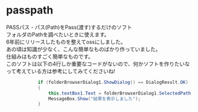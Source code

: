 # passpath
PASSパス - パス(Path)をPass(渡す)するだけのソフト  
フォルダのPathを調べたいときに使えます。  
6年前にリリースしたものを整えてossにしました。  
あの頃は知識が少なく、こんな簡単なものばかり作っていました。  
仕組みはものすごく簡単なものです。  
このソフトは以下の4行しか重要なコードがないので、何かソフトを作りたいな って考えている方は参考にしてみてくださいね!  
``` Form1.cs
            if (folderBrowserDialog1.ShowDialog() == DialogResult.OK)
            {
                this.textBox1.Text = folderBrowserDialog1.SelectedPath;
                MessageBox.Show("結果を表示しました");
            }
```

